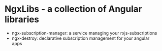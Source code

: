# NgxLibs - a collection of Angular libraries

* ngx-subscription-manager: a service managing your rxjs-subscriptions
* ngx-destroy: declarative subscription management for your angular apps
